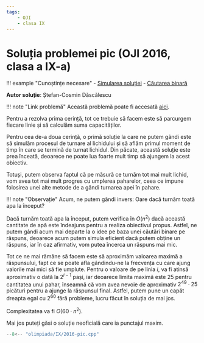 ```yaml
---
tags:
    - OJI
    - clasa IX
---
```


# Soluția problemei pic (OJI 2016, clasa a IX-a)

!!! example "Cunoștințe necesare"
    - [Simularea soluției](../../../../usor/simulating-solution.md)
    - [Căutarea binară](../../../../usor/binary-search.md)


**Autor soluție**: Ștefan-Cosmin Dăscălescu

!!! note "Link problemă"
    Această problemă poate fi accesată [aici](https://kilonova.ro/problems/865).

Pentru a rezolva prima cerință, tot ce trebuie să facem este să parcurgem
fiecare linie și să calculăm suma capacităților.

Pentru cea de-a doua cerință, o primă soluție la care ne putem gândi este să
simulăm procesul de turnare al lichidului și să aflăm primul moment de timp
în care se termină de turnat lichidul. Din păcate, această soluție este prea
înceată, deoarece ne poate lua foarte mult timp să ajungem la acest obiectiv.

Totuși, putem observa faptul că pe măsură ce turnăm tot mai mult lichid, vom
avea tot mai mult progres cu umplerea paharelor, ceea ce impune folosirea unei
alte metode de a gândi turnarea apei în pahare.

!!! note "Observație"
    Acum, ne putem gândi invers: Oare dacă turnăm toată apa la început?

Dacă turnăm toată apa la început, putem verifica în $O(n^2)$ dacă această
cantitate de apă este îndeajuns pentru a realiza obiectivul propus. Astfel,
ne putem gândi acum mai departe la o idee pe baza unei căutări binare pe
răspuns, deoarece acum putem simula eficient dacă putem obține un răspuns,
iar în caz afirmativ, vom putea încerca un răspuns mai mic.

Tot ce ne mai rămâne să facem este să aproximăm valoarea maximă a răspunsului,
fapt ce se poate afla gândindu-ne la frecvența cu care ajung valorile mai mici
să fie umplute. Pentru o valoare de pe linia $i$, va fi atinsă aproximativ
o dată la $2^{i-1}$ pași, iar deoarece limita maximă este $25$ pentru cantitatea
unui pahar, înseamnă că vom avea nevoie de aproximativ $2^{49} \cdot 25$
picături pentru a ajunge la răspunsul final. Astfel, putem pune un capăt dreapta
egal cu $2^{60}$ fără probleme, lucru făcut în soluția de mai jos. 

Complexitatea va fi $O(60 \cdot n^2)$.

Mai jos puteți găsi o soluție neoficială care ia punctajul maxim.

```cpp
--8<-- "olimpiada/IX/2016-pic.cpp"
```